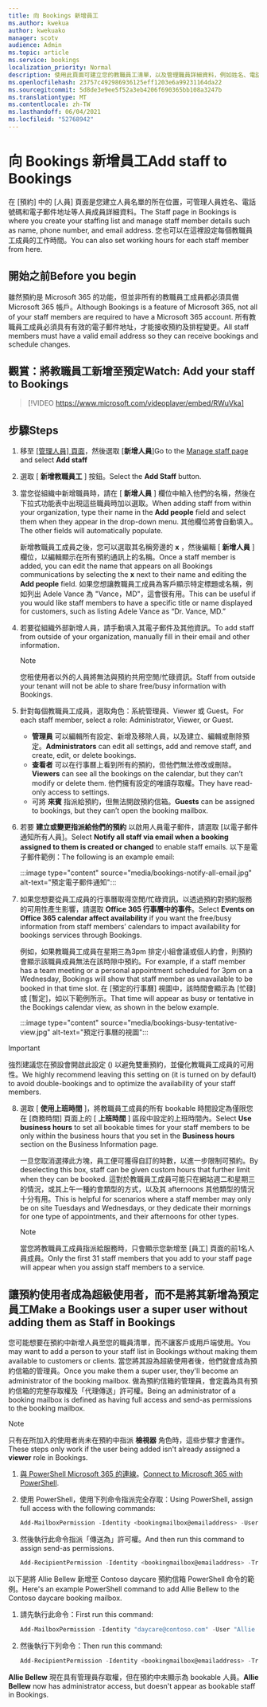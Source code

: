 ```yaml
---
title: 向 Bookings 新增員工
ms.author: kwekua
author: kwekuako
manager: scotv
audience: Admin
ms.topic: article
ms.service: bookings
localization_priority: Normal
description: 使用此頁面可建立您的教職員工清單，以及管理職員詳細資料，例如姓名、電話號碼和電子郵件地址。
ms.openlocfilehash: 23757c492986936125eff1203e6a99231164da22
ms.sourcegitcommit: 5d8de3e9ee5f52a3eb4206f690365bb108a3247b
ms.translationtype: MT
ms.contentlocale: zh-TW
ms.lasthandoff: 06/04/2021
ms.locfileid: "52768942"
---
```

# <a name="add-staff-to-bookings"></a><span data-ttu-id="322a3-103">向 Bookings 新增員工</span><span class="sxs-lookup"><span data-stu-id="322a3-103">Add staff to Bookings</span></span>

<span data-ttu-id="322a3-104">在 [預約] 中的 [人員] 頁面是您建立人員名單的所在位置，可管理人員姓名、電話號碼和電子郵件地址等人員成員詳細資料。</span><span class="sxs-lookup"><span data-stu-id="322a3-104">The Staff page in Bookings is where you create your staffing list and manage staff member details such as name, phone number, and email address.</span></span> <span data-ttu-id="322a3-105">您也可以在這裡設定每個教職員工成員的工作時間。</span><span class="sxs-lookup"><span data-stu-id="322a3-105">You can also set working hours for each staff member from here.</span></span>

## <a name="before-you-begin"></a><span data-ttu-id="322a3-106">開始之前</span><span class="sxs-lookup"><span data-stu-id="322a3-106">Before you begin</span></span>

<span data-ttu-id="322a3-107">雖然預約是 Microsoft 365 的功能，但並非所有的教職員工成員都必須具備 Microsoft 365 帳戶。</span><span class="sxs-lookup"><span data-stu-id="322a3-107">Although Bookings is a feature of Microsoft 365, not all of your staff members are required to have a Microsoft 365 account.</span></span> <span data-ttu-id="322a3-108">所有教職員工成員必須具有有效的電子郵件地址，才能接收預約及排程變更。</span><span class="sxs-lookup"><span data-stu-id="322a3-108">All staff members must have a valid email address so they can receive bookings and schedule changes.</span></span>

## <a name="watch-add-your-staff-to-bookings"></a><span data-ttu-id="322a3-109">觀賞：將教職員工新增至預定</span><span class="sxs-lookup"><span data-stu-id="322a3-109">Watch: Add your staff to Bookings</span></span>

> [!VIDEO https://www.microsoft.com/videoplayer/embed/RWuVka]

## <a name="steps"></a><span data-ttu-id="322a3-110">步驟</span><span class="sxs-lookup"><span data-stu-id="322a3-110">Steps</span></span>

1. <span data-ttu-id="322a3-111">移至 [[管理人員] 頁面](https://outlook.office.com/bookings/staff)，然後選取 [**新增人員**]</span><span class="sxs-lookup"><span data-stu-id="322a3-111">Go to the [Manage staff page](https://outlook.office.com/bookings/staff) and select **Add staff**</span></span>

2. <span data-ttu-id="322a3-112">選取 [ **新增教職員工** ] 按鈕。</span><span class="sxs-lookup"><span data-stu-id="322a3-112">Select the **Add Staff** button.</span></span>

3. <span data-ttu-id="322a3-113">當您從組織中新增職員時，請在 [ **新增人員** ] 欄位中輸入他們的名稱，然後在下拉式功能表中出現這些職員時加以選取。</span><span class="sxs-lookup"><span data-stu-id="322a3-113">When adding staff from within your organization, type their name in the **Add people** field and select them when they appear in the drop-down menu.</span></span> <span data-ttu-id="322a3-114">其他欄位將會自動填入。</span><span class="sxs-lookup"><span data-stu-id="322a3-114">The other fields will automatically populate.</span></span>

    <span data-ttu-id="322a3-115">新增教職員工成員之後，您可以選取其名稱旁邊的 **x** ，然後編輯 [ **新增人員** ] 欄位，以編輯顯示在所有預約通訊上的名稱。</span><span class="sxs-lookup"><span data-stu-id="322a3-115">Once a staff member is added, you can edit the name that appears on all Bookings communications by selecting the **x** next to their name and editing the **Add people** field.</span></span> <span data-ttu-id="322a3-116">如果您想讓教職員工成員為客戶顯示特定標題或名稱，例如列出 Adele Vance 為 "Vance，MD"，這會很有用。</span><span class="sxs-lookup"><span data-stu-id="322a3-116">This can be useful if you would like staff members to have a specific title or name displayed for customers, such as listing Adele Vance as “Dr. Vance, MD.”</span></span>

4. <span data-ttu-id="322a3-117">若要從組織外部新增人員，請手動填入其電子郵件及其他資訊。</span><span class="sxs-lookup"><span data-stu-id="322a3-117">To add staff from outside of your organization, manually fill in their email and other information.</span></span>

    > [!NOTE]
    > <span data-ttu-id="322a3-118">您租使用者以外的人員將無法與預約共用空閒/忙碌資訊。</span><span class="sxs-lookup"><span data-stu-id="322a3-118">Staff from outside your tenant will not be able to share free/busy information with Bookings.</span></span>

5. <span data-ttu-id="322a3-119">針對每個教職員工成員，選取角色：系統管理員、Viewer 或 Guest。</span><span class="sxs-lookup"><span data-stu-id="322a3-119">For each staff member, select a role: Administrator, Viewer, or Guest.</span></span>
    - <span data-ttu-id="322a3-120">**管理員** 可以編輯所有設定、新增及移除人員，以及建立、編輯或刪除預定。</span><span class="sxs-lookup"><span data-stu-id="322a3-120">**Administrators** can edit all settings, add and remove staff, and create, edit, or delete bookings.</span></span>
    - <span data-ttu-id="322a3-121">**查看者** 可以在行事曆上看到所有的預約，但他們無法修改或刪除。</span><span class="sxs-lookup"><span data-stu-id="322a3-121">**Viewers** can see all the bookings on the calendar, but they can’t modify or delete them.</span></span> <span data-ttu-id="322a3-122">他們擁有設定的唯讀存取權。</span><span class="sxs-lookup"><span data-stu-id="322a3-122">They have read-only access to settings.</span></span>
    - <span data-ttu-id="322a3-123">可將 **來賓** 指派給預約，但無法開啟預約信箱。</span><span class="sxs-lookup"><span data-stu-id="322a3-123">**Guests** can be assigned to bookings, but they can’t open the booking mailbox.</span></span>

6. <span data-ttu-id="322a3-124">若要 **建立或變更指派給他們的預約** 以啟用人員電子郵件，請選取 [以電子郵件通知所有人員]。</span><span class="sxs-lookup"><span data-stu-id="322a3-124">Select **Notify all staff via email when a booking assigned to them is created or changed** to enable staff emails.</span></span> <span data-ttu-id="322a3-125">以下是電子郵件範例：</span><span class="sxs-lookup"><span data-stu-id="322a3-125">The following is an example email:</span></span>

    :::image type="content" source="media/bookings-notify-all-email.jpg" alt-text="預定電子郵件通知":::

7. <span data-ttu-id="322a3-127">如果您想要從員工成員的行事曆取得空閒/忙碌資訊，以透過預約對預約服務的可用性產生影響，請選取 **Office 365 行事曆中的事件**。</span><span class="sxs-lookup"><span data-stu-id="322a3-127">Select **Events on Office 365 calendar affect availability** if you want the free/busy information from staff members’ calendars to impact availability for bookings services through Bookings.</span></span>

    <span data-ttu-id="322a3-128">例如，如果教職員工成員在星期三為3pm 排定小組會議或個人約會，則預約會顯示該職員成員無法在該時隙中預約。</span><span class="sxs-lookup"><span data-stu-id="322a3-128">For example, if a staff member has a team meeting or a personal appointment scheduled for 3pm on a Wednesday, Bookings will show that staff member as unavailable to be booked in that time slot.</span></span> <span data-ttu-id="322a3-129">在 [預定的行事曆] 視圖中，該時間會顯示為 [忙碌] 或 [暫定]，如以下範例所示。</span><span class="sxs-lookup"><span data-stu-id="322a3-129">That time will appear as busy or tentative in the Bookings calendar view, as shown in the below example.</span></span>

    :::image type="content" source="media/bookings-busy-tentative-view.jpg" alt-text="預定行事曆的視圖":::

> [!IMPORTANT]
> <span data-ttu-id="322a3-131">強烈建議您在預設會開啟此設定 () 以避免雙重預約，並優化教職員工成員的可用性。</span><span class="sxs-lookup"><span data-stu-id="322a3-131">We highly recommend leaving this setting on (it is turned on by default) to avoid double-bookings and to optimize the availability of your staff members.</span></span>

8. <span data-ttu-id="322a3-132">選取 [ **使用上班時間** ]，將教職員工成員的所有 bookable 時間設定為僅限您在 [商務時間] 頁面上的 [ **上班時間** ] 區段中設定的上班時間內。</span><span class="sxs-lookup"><span data-stu-id="322a3-132">Select **Use business hours** to set all bookable times for your staff members to be only within the business hours that you set in the **Business hours** section on the Business Information page.</span></span>

    <span data-ttu-id="322a3-133">一旦您取消選擇此方塊，員工便可獲得自訂的時數，以進一步限制可預約。</span><span class="sxs-lookup"><span data-stu-id="322a3-133">By deselecting this box, staff can be given custom hours that further limit when they can be booked.</span></span> <span data-ttu-id="322a3-134">這對於教職員工成員可能只在網站週二和星期三的情況，或其上午一種約會類型的方式，以及其 afternoons 其他類型的情況十分有用。</span><span class="sxs-lookup"><span data-stu-id="322a3-134">This is helpful for scenarios where a staff member may only be on site Tuesdays and Wednesdays, or they dedicate their mornings for one type of appointments, and their afternoons for other types.</span></span>

    > [!NOTE]
    > <span data-ttu-id="322a3-135">當您將教職員工成員指派給服務時，只會顯示您新增至 [員工] 頁面的前1名人員成員。</span><span class="sxs-lookup"><span data-stu-id="322a3-135">Only the first 31 staff members that you add to your staff page will appear when you assign staff members to a service.</span></span>

## <a name="make-a-bookings-user-a-super-user-without-adding-them-as-staff-in-bookings"></a><span data-ttu-id="322a3-136">讓預約使用者成為超級使用者，而不是將其新增為預定員工</span><span class="sxs-lookup"><span data-stu-id="322a3-136">Make a Bookings user a super user without adding them as Staff in Bookings</span></span>

<span data-ttu-id="322a3-137">您可能想要在預約中新增人員至您的職員清單，而不讓客戶或用戶端使用。</span><span class="sxs-lookup"><span data-stu-id="322a3-137">You may want to add a person to your staff list in Bookings without making them available to customers or clients.</span></span> <span data-ttu-id="322a3-138">當您將其設為超級使用者後，他們就會成為預約信箱的管理員。</span><span class="sxs-lookup"><span data-stu-id="322a3-138">Once you make them a super user, they'll become an administrator of the booking mailbox.</span></span> <span data-ttu-id="322a3-139">做為預約信箱的管理員，會定義為具有預約信箱的完整存取權及「代理傳送」許可權。</span><span class="sxs-lookup"><span data-stu-id="322a3-139">Being an administrator of a booking mailbox is defined as having full access and send-as permissions to the booking mailbox.</span></span>

> [!NOTE]
> <span data-ttu-id="322a3-140">只有在所加入的使用者尚未在預約中指派 **檢視器** 角色時，這些步驟才會運作。</span><span class="sxs-lookup"><span data-stu-id="322a3-140">These steps only work if the user being added isn't already assigned a **viewer** role in Bookings.</span></span>

1. <span data-ttu-id="322a3-141">[與 PowerShell Microsoft 365 的連線](/office365/enterprise/powershell/connect-to-office-365-powershell#connect-with-the-microsoft-azure-active-directory-module-for-windows-powershell)。</span><span class="sxs-lookup"><span data-stu-id="322a3-141">[Connect to Microsoft 365 with PowerShell](/office365/enterprise/powershell/connect-to-office-365-powershell#connect-with-the-microsoft-azure-active-directory-module-for-windows-powershell).</span></span>

2. <span data-ttu-id="322a3-142">使用 PowerShell，使用下列命令指派完全存取：</span><span class="sxs-lookup"><span data-stu-id="322a3-142">Using PowerShell, assign full access with the following commands:</span></span>

    ```powershell
    Add-MailboxPermission -Identity <bookingmailbox@emailaddress> -User <adminusers@emailaddress> -AccessRights FullAccess -Deny:$false
    ```

3. <span data-ttu-id="322a3-143">然後執行此命令指派「傳送為」許可權。</span><span class="sxs-lookup"><span data-stu-id="322a3-143">And then run this command to assign send-as permissions.</span></span>

    ```powershell
    Add-RecipientPermission -Identity <bookingmailbox@emailaddress> -Trustee <adminusers@emailaddress> -AccessRights SendAs -Confirm:$false
    ```

<span data-ttu-id="322a3-144">以下是將 Allie Bellew 新增至 Contoso daycare 預約信箱 PowerShell 命令的範例。</span><span class="sxs-lookup"><span data-stu-id="322a3-144">Here's an example PowerShell command to add Allie Bellew to the Contoso daycare booking mailbox.</span></span>

1. <span data-ttu-id="322a3-145">請先執行此命令：</span><span class="sxs-lookup"><span data-stu-id="322a3-145">First run this command:</span></span>

    ```powershell
    Add-MailboxPermission -Identity "daycare@contoso.com" -User "Allie Bellew" -AccessRights FullAccess -InheritanceType All
    ```

2. <span data-ttu-id="322a3-146">然後執行下列命令：</span><span class="sxs-lookup"><span data-stu-id="322a3-146">Then run this command:</span></span>

    ```powershell
    Add-RecipientPermission -Identity <bookingmailbox@emailaddress> -Trustee <adminusers@emailaddress> -AccessRights SendAs -Confirm:$false
    ```

<span data-ttu-id="322a3-147">**Allie Bellew** 現在具有管理員存取權，但在預約中未顯示為 bookable 人員。</span><span class="sxs-lookup"><span data-stu-id="322a3-147">**Allie Bellew** now has administrator access, but doesn't appear as bookable staff in Bookings.</span></span>
